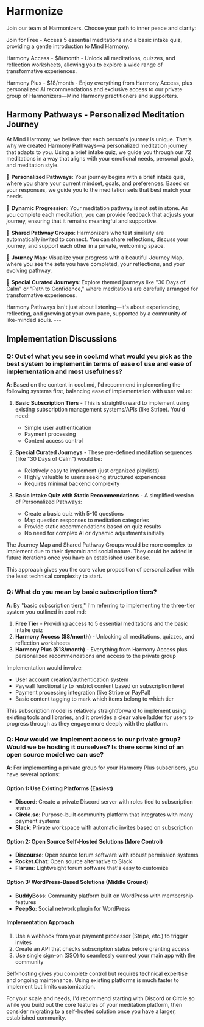 # Harmonize

Join our team of Harmonizers. Choose your path to inner peace and clarity:

Join for Free - Access 5 essential meditations and a basic intake quiz, providing a gentle introduction to Mind Harmony.

Harmony Access - $8/month - Unlock all meditations, quizzes, and reflection worksheets, allowing you to explore a wide range of transformative experiences.

Harmony Plus - $18/month - Enjoy everything from Harmony Access, plus personalized AI recommendations and exclusive access to our private group of Harmonizers—Mind Harmony practitioners and supporters.

## Harmony Pathways - Personalized Meditation Journey

At Mind Harmony, we believe that each person's journey is unique. That's why we created Harmony Pathways—a personalized meditation journey that adapts to you. Using a brief intake quiz, we guide you through our 72 meditations in a way that aligns with your emotional needs, personal goals, and meditation style.

🌿 **Personalized Pathways**: Your journey begins with a brief intake quiz, where you share your current mindset, goals, and preferences. Based on your responses, we guide you to the meditation sets that best match your needs.

🌿 **Dynamic Progression**: Your meditation pathway is not set in stone. As you complete each meditation, you can provide feedback that adjusts your journey, ensuring that it remains meaningful and supportive.

🌿 **Shared Pathway Groups**: Harmonizers who test similarly are automatically invited to connect. You can share reflections, discuss your journey, and support each other in a private, welcoming space.

🌿 **Journey Map**: Visualize your progress with a beautiful Journey Map, where you see the sets you have completed, your reflections, and your evolving pathway.

🌿 **Special Curated Journeys**: Explore themed journeys like "30 Days of Calm" or "Path to Confidence," where meditations are carefully arranged for transformative experiences.

Harmony Pathways isn't just about listening—it's about experiencing, reflecting, and growing at your own pace, supported by a community of like-minded souls. ---

## Implementation Discussions

### Q: Out of what you see in cool.md what would you pick as the best system to implement in terms of ease of use and ease of implementation and most usefulness?

**A**: Based on the content in cool.md, I'd recommend implementing the following systems first, balancing ease of implementation with user value:

1. **Basic Subscription Tiers** - This is straightforward to implement using existing subscription management systems/APIs (like Stripe). You'd need:
   - Simple user authentication
   - Payment processing
   - Content access control

2. **Special Curated Journeys** - These pre-defined meditation sequences (like "30 Days of Calm") would be:
   - Relatively easy to implement (just organized playlists)
   - Highly valuable to users seeking structured experiences
   - Requires minimal backend complexity

3. **Basic Intake Quiz with Static Recommendations** - A simplified version of Personalized Pathways:
   - Create a basic quiz with 5-10 questions
   - Map question responses to meditation categories
   - Provide static recommendations based on quiz results
   - No need for complex AI or dynamic adjustments initially

The Journey Map and Shared Pathway Groups would be more complex to implement due to their dynamic and social nature. They could be added in future iterations once you have an established user base.

This approach gives you the core value proposition of personalization with the least technical complexity to start.

### Q: What do you mean by basic subscription tiers?

**A**: By "basic subscription tiers," I'm referring to implementing the three-tier system you outlined in cool.md:

1. **Free Tier** - Providing access to 5 essential meditations and the basic intake quiz
2. **Harmony Access ($8/month)** - Unlocking all meditations, quizzes, and reflection worksheets
3. **Harmony Plus ($18/month)** - Everything from Harmony Access plus personalized recommendations and access to the private group

Implementation would involve:

- User account creation/authentication system
- Paywall functionality to restrict content based on subscription level
- Payment processing integration (like Stripe or PayPal)
- Basic content tagging to mark which items belong to which tier

This subscription model is relatively straightforward to implement using existing tools and libraries, and it provides a clear value ladder for users to progress through as they engage more deeply with the platform.

### Q: How would we implement access to our private group? Would we be hosting it ourselves? Is there some kind of an open source model we can use?

**A**: For implementing a private group for your Harmony Plus subscribers, you have several options:

#### Option 1: Use Existing Platforms (Easiest)
- **Discord**: Create a private Discord server with roles tied to subscription status
- **Circle.so**: Purpose-built community platform that integrates with many payment systems
- **Slack**: Private workspace with automatic invites based on subscription

#### Option 2: Open Source Self-Hosted Solutions (More Control)
- **Discourse**: Open source forum software with robust permission systems
- **Rocket.Chat**: Open source alternative to Slack
- **Flarum**: Lightweight forum software that's easy to customize

#### Option 3: WordPress-Based Solutions (Middle Ground)
- **BuddyBoss**: Community platform built on WordPress with membership features
- **PeepSo**: Social network plugin for WordPress

#### Implementation Approach
1. Use a webhook from your payment processor (Stripe, etc.) to trigger invites
2. Create an API that checks subscription status before granting access
3. Use single sign-on (SSO) to seamlessly connect your main app with the community

Self-hosting gives you complete control but requires technical expertise and ongoing maintenance. Using existing platforms is much faster to implement but limits customization.

For your scale and needs, I'd recommend starting with Discord or Circle.so while you build out the core features of your meditation platform, then consider migrating to a self-hosted solution once you have a larger, established community. 